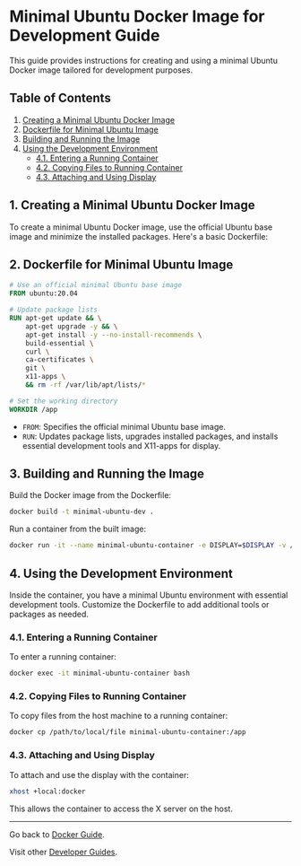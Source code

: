 # Minimal Ubuntu Docker Image for Development Guide

This guide provides instructions for creating and using a minimal Ubuntu Docker image tailored for development purposes.

## Table of Contents

1. [Creating a Minimal Ubuntu Docker Image](#1-creating-a-minimal-ubuntu-docker-image)
2. [Dockerfile for Minimal Ubuntu Image](#2-dockerfile-for-minimal-ubuntu-image)
3. [Building and Running the Image](#3-building-and-running-the-image)
4. [Using the Development Environment](#4-using-the-development-environment)
   - [4.1. Entering a Running Container](#41-entering-a-running-container)
   - [4.2. Copying Files to Running Container](#42-copying-files-to-running-container)
   - [4.3. Attaching and Using Display](#43-attaching-and-using-display)

## 1. Creating a Minimal Ubuntu Docker Image

To create a minimal Ubuntu Docker image, use the official Ubuntu base image and minimize the installed packages. Here's a basic Dockerfile:

## 2. Dockerfile for Minimal Ubuntu Image

```Dockerfile
# Use an official minimal Ubuntu base image
FROM ubuntu:20.04

# Update package lists
RUN apt-get update && \
    apt-get upgrade -y && \
    apt-get install -y --no-install-recommends \
    build-essential \
    curl \
    ca-certificates \
    git \
    x11-apps \
    && rm -rf /var/lib/apt/lists/*

# Set the working directory
WORKDIR /app
```

- `FROM`: Specifies the official minimal Ubuntu base image.
- `RUN`: Updates package lists, upgrades installed packages, and installs essential development tools and X11-apps for display.

## 3. Building and Running the Image

Build the Docker image from the Dockerfile:

```bash
docker build -t minimal-ubuntu-dev .
```

Run a container from the built image:

```bash
docker run -it --name minimal-ubuntu-container -e DISPLAY=$DISPLAY -v /tmp/.X11-unix:/tmp/.X11-unix -v /local/folder/:/docker_workspace/folder/ minimal-ubuntu-dev
```

## 4. Using the Development Environment

Inside the container, you have a minimal Ubuntu environment with essential development tools. Customize the Dockerfile to add additional tools or packages as needed.

### 4.1. Entering a Running Container

To enter a running container:

```bash
docker exec -it minimal-ubuntu-container bash
```

### 4.2. Copying Files to Running Container

To copy files from the host machine to a running container:

```bash
docker cp /path/to/local/file minimal-ubuntu-container:/app
```

### 4.3. Attaching and Using Display

To attach and use the display with the container:

```bash
xhost +local:docker
```

This allows the container to access the X server on the host.

---

Go back to [Docker Guide](README.md).

Visit other [Developer Guides](../README.md).
